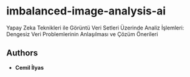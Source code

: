 # imbalanced-image-analysis-ai

Yapay Zeka Teknikleri ile Görüntü Veri Setleri Üzerinde Analiz İşlemleri: Dengesiz Veri Problemlerinin Anlaşılması ve Çözüm Önerileri

## Authors  

- **Cemil İlyas**    

